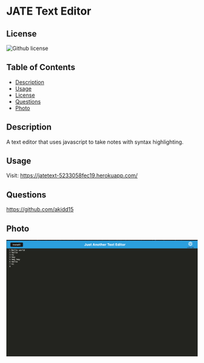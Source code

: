 # JATE Text Editor
## License
 ![Github license](https://img.shields.io/badge/license-none-blue.svg)
 ## Table of Contents
 * [Description](#description)
 * [Usage](#usage)
 * [License](#license)
 * [Questions](#questions)
 * [Photo](#photo)
 ## Description
   A text editor that uses javascript to take notes with syntax highlighting. 
  ## Usage
  Visit: https://jatetext-5233058fec19.herokuapp.com/
  ## Questions
   https://github.com/akidd15
## Photo
![image-of-app](client/src/images/Screenshot.png)